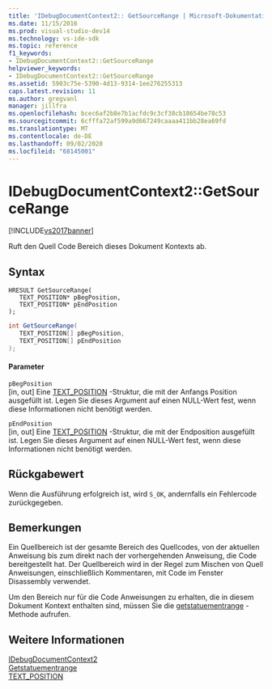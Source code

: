 ```yaml
---
title: 'IDebugDocumentContext2:: GetSourceRange | Microsoft-Dokumentation'
ms.date: 11/15/2016
ms.prod: visual-studio-dev14
ms.technology: vs-ide-sdk
ms.topic: reference
f1_keywords:
- IDebugDocumentContext2::GetSourceRange
helpviewer_keywords:
- IDebugDocumentContext2::GetSourceRange
ms.assetid: 5903c75e-5390-4d13-9314-1ee276255313
caps.latest.revision: 11
ms.author: gregvanl
manager: jillfra
ms.openlocfilehash: bcec6af2b8e7b1acfdc9c3cf38cb18654be78c53
ms.sourcegitcommit: 6cfffa72af599a9d667249caaaa411bb28ea69fd
ms.translationtype: MT
ms.contentlocale: de-DE
ms.lasthandoff: 09/02/2020
ms.locfileid: "68145001"
---
```

# <a name="idebugdocumentcontext2getsourcerange"></a>IDebugDocumentContext2::GetSourceRange
[!INCLUDE[vs2017banner](../../../includes/vs2017banner.md)]

Ruft den Quell Code Bereich dieses Dokument Kontexts ab.  
  
## <a name="syntax"></a>Syntax  
  
```cpp#  
HRESULT GetSourceRange(   
   TEXT_POSITION* pBegPosition,  
   TEXT_POSITION* pEndPosition  
);  
```  
  
```csharp  
int GetSourceRange(   
   TEXT_POSITION[] pBegPosition,  
   TEXT_POSITION[] pEndPosition  
);  
```  
  
#### <a name="parameters"></a>Parameter  
 `pBegPosition`  
 [in, out] Eine [TEXT_POSITION](../../../extensibility/debugger/reference/text-position.md) -Struktur, die mit der Anfangs Position ausgefüllt ist. Legen Sie dieses Argument auf einen NULL-Wert fest, wenn diese Informationen nicht benötigt werden.  
  
 `pEndPosition`  
 [in, out] Eine [TEXT_POSITION](../../../extensibility/debugger/reference/text-position.md) -Struktur, die mit der Endposition ausgefüllt ist. Legen Sie dieses Argument auf einen NULL-Wert fest, wenn diese Informationen nicht benötigt werden.  
  
## <a name="return-value"></a>Rückgabewert  
 Wenn die Ausführung erfolgreich ist, wird `S_OK`, andernfalls ein Fehlercode zurückgegeben.  
  
## <a name="remarks"></a>Bemerkungen  
 Ein Quellbereich ist der gesamte Bereich des Quellcodes, von der aktuellen Anweisung bis zum direkt nach der vorhergehenden Anweisung, die Code bereitgestellt hat. Der Quellbereich wird in der Regel zum Mischen von Quell Anweisungen, einschließlich Kommentaren, mit Code im Fenster Disassembly verwendet.  
  
 Um den Bereich nur für die Code Anweisungen zu erhalten, die in diesem Dokument Kontext enthalten sind, müssen Sie die [getstatuementrange](../../../extensibility/debugger/reference/idebugdocumentcontext2-getstatementrange.md) -Methode aufrufen.  
  
## <a name="see-also"></a>Weitere Informationen  
 [IDebugDocumentContext2](../../../extensibility/debugger/reference/idebugdocumentcontext2.md)   
 [Getstatuementrange](../../../extensibility/debugger/reference/idebugdocumentcontext2-getstatementrange.md)   
 [TEXT_POSITION](../../../extensibility/debugger/reference/text-position.md)

